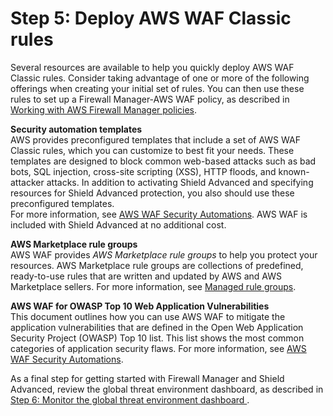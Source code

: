 # Step 5: Deploy AWS WAF Classic rules<a name="get-started-fms-shield-deploy-waf-automations"></a>

Several resources are available to help you quickly deploy AWS WAF Classic rules\. Consider taking advantage of one or more of the following offerings when creating your initial set of rules\. You can then use these rules to set up a Firewall Manager\-AWS WAF policy, as described in [Working with AWS Firewall Manager policies](working-with-policies.md)\. 

**Security automation templates**  
AWS provides preconfigured templates that include a set of AWS WAF Classic rules, which you can customize to best fit your needs\. These templates are designed to block common web\-based attacks such as bad bots, SQL injection, cross\-site scripting \(XSS\), HTTP floods, and known\-attacker attacks\. In addition to activating Shield Advanced and specifying resources for Shield Advanced protection, you also should use these preconfigured templates\.   
For more information, see [AWS WAF Security Automations](https://aws.amazon.com/solutions/aws-waf-security-automations/)\. AWS WAF is included with Shield Advanced at no additional cost\. 

**AWS Marketplace rule groups**  
AWS WAF provides *AWS Marketplace rule groups* to help you protect your resources\. AWS Marketplace rule groups are collections of predefined, ready\-to\-use rules that are written and updated by AWS and AWS Marketplace sellers\. For more information, see [Managed rule groups](waf-managed-rule-groups.md)\.

**AWS WAF for OWASP Top 10 Web Application Vulnerabilities**  
This document outlines how you can use AWS WAF to mitigate the application vulnerabilities that are defined in the Open Web Application Security Project \(OWASP\) Top 10 list\. This list shows the most common categories of application security flaws\. For more information, see [AWS WAF Security Automations](https://d0.awsstatic.com/whitepapers/Security/aws-waf-owasp.pdf)\. 

As a final step for getting started with Firewall Manager and Shield Advanced, review the global threat environment dashboard, as described in [Step 6: Monitor the global threat environment dashboard ](get-started-fms-shield-monitor-global-dashboard.md)\.